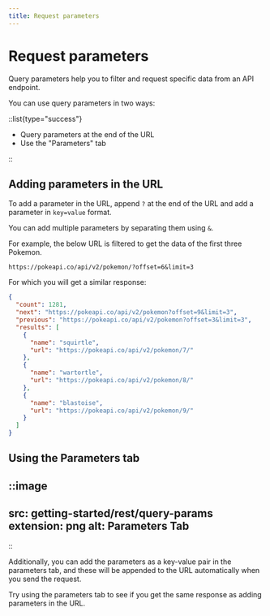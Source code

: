 ```yaml
---
title: Request parameters
---
```


# Request parameters

Query parameters help you to filter and request specific data from an API endpoint.

You can use query parameters in two ways:

::list{type="success"}

- Query parameters at the end of the URL
- Use the "Parameters" tab

::

## Adding parameters in the URL

To add a parameter in the URL, append `?` at the end of the URL and add a parameter in `key=value` format.

You can add multiple parameters by separating them using `&`.

For example, the below URL is filtered to get the data of the first three Pokemon.

```
https://pokeapi.co/api/v2/pokemon/?offset=6&limit=3
```

For which you will get a similar response:

```json
{
  "count": 1281,
  "next": "https://pokeapi.co/api/v2/pokemon?offset=9&limit=3",
  "previous": "https://pokeapi.co/api/v2/pokemon?offset=3&limit=3",
  "results": [
    {
      "name": "squirtle",
      "url": "https://pokeapi.co/api/v2/pokemon/7/"
    },
    {
      "name": "wartortle",
      "url": "https://pokeapi.co/api/v2/pokemon/8/"
    },
    {
      "name": "blastoise",
      "url": "https://pokeapi.co/api/v2/pokemon/9/"
    }
  ]
}
```

## Using the Parameters tab

::image
---
src: getting-started/rest/query-params
extension: png
alt: Parameters Tab
---
::

Additionally, you can add the parameters as a key-value pair in the parameters tab, and these will be appended to the URL automatically when you send the request.

Try using the parameters tab to see if you get the same response as adding parameters in the URL.
